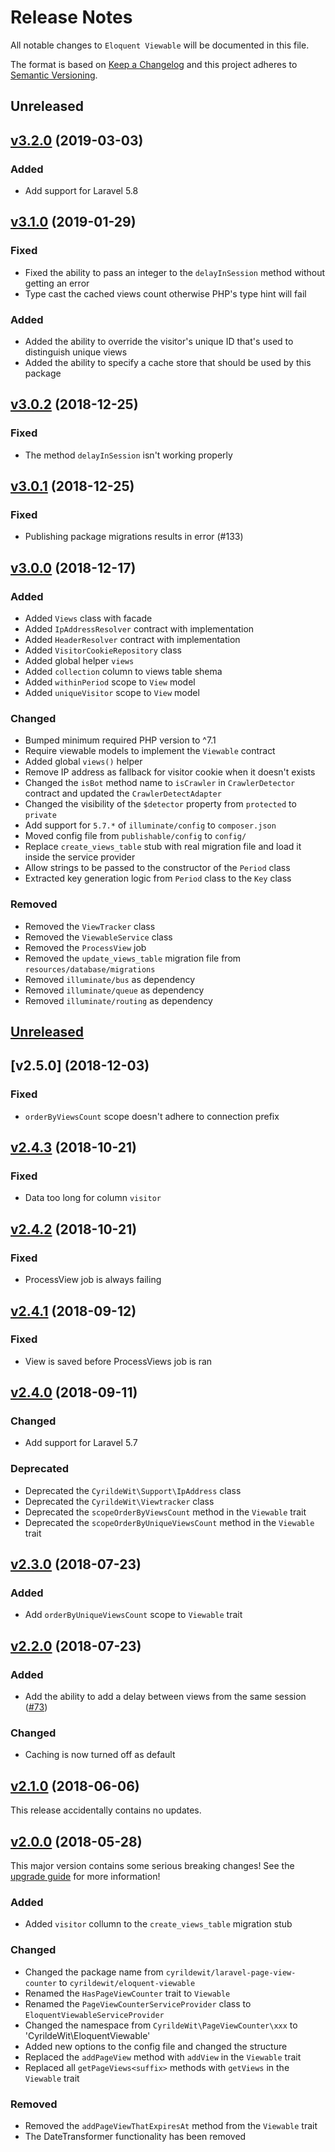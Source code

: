 # Release Notes

All notable changes to `Eloquent Viewable` will be documented in this file.

The format is based on [Keep a Changelog](http://keepachangelog.com/en/1.0.0/)
and this project adheres to [Semantic Versioning](http://semver.org/spec/v2.0.0.html).

## Unreleased

## [v3.2.0] (2019-03-03)

### Added

- Add support for Laravel 5.8

## [v3.1.0] (2019-01-29)

### Fixed

- Fixed the ability to pass an integer to the `delayInSession` method without getting an error
- Type cast the cached views count otherwise PHP's type hint will fail

### Added

- Added the ability to override the visitor's unique ID that's used to distinguish unique views
- Added the ability to specify a cache store that should be used by this package

## [v3.0.2] (2018-12-25)

### Fixed

- The method `delayInSession` isn't working properly

## [v3.0.1] (2018-12-25)

### Fixed

- Publishing package migrations results in error (#133)

## [v3.0.0] (2018-12-17)

### Added

- Added `Views` class with facade
- Added `IpAddressResolver` contract with implementation
- Added `HeaderResolver` contract with implementation
- Added `VisitorCookieRepository` class
- Added global helper `views`
- Added `collection` column to views table shema
- Added `withinPeriod` scope to `View` model
- Added `uniqueVisitor` scope to `View` model

### Changed

- Bumped minimum required PHP version to ^7.1
- Require viewable models to implement the `Viewable` contract
- Added global `views()` helper
- Remove IP address as fallback for visitor cookie when it doesn't exists
- Changed the `isBot` method name to `isCrawler` in `CrawlerDetector` contract and updated the `CrawlerDetectAdapter`
- Changed the visibility of the `$detector` property from `protected` to `private`
- Add support for `5.7.*` of `illuminate/config` to `composer.json`
- Moved config file from `publishable/config` to `config/`
- Replace `create_views_table` stub with real migration file and load it inside the service provider
- Allow strings to be passed to the constructor of the `Period` class
- Extracted key generation logic from `Period` class to the `Key` class

### Removed

- Removed the `ViewTracker` class
- Removed the `ViewableService` class
- Removed the `ProcessView` job
- Removed the `update_views_table` migration file from `resources/database/migrations`
- Removed `illuminate/bus` as dependency
- Removed `illuminate/queue` as dependency
- Removed `illuminate/routing` as dependency

## [Unreleased]

## [v2.5.0] (2018-12-03)

### Fixed

- `orderByViewsCount` scope doesn't adhere to connection prefix

## [v2.4.3] (2018-10-21)

### Fixed

- Data too long for column `visitor`

## [v2.4.2] (2018-10-21)

### Fixed

- ProcessView job is always failing

## [v2.4.1] (2018-09-12)

### Fixed

- View is saved before ProcessViews job is ran

## [v2.4.0] (2018-09-11)

### Changed

- Add support for Laravel 5.7

### Deprecated

- Deprecated the `CyrildeWit\Support\IpAddress` class
- Deprecated the `CyrildeWit\Viewtracker` class
- Deprecated the `scopeOrderByViewsCount` method in the `Viewable` trait
- Deprecated the `scopeOrderByUniqueViewsCount` method in the `Viewable` trait

## [v2.3.0] (2018-07-23)

### Added

- Add `orderByUniqueViewsCount` scope to `Viewable` trait

## [v2.2.0] (2018-07-23)

### Added

- Add the ability to add a delay between views from the same session ([#73](https://github.com/cyrildewit/eloquent-viewable/pull/73))

### Changed

- Caching is now turned off as default

## [v2.1.0] (2018-06-06)

This release accidentally contains no updates.

## [v2.0.0] (2018-05-28)

This major version contains some serious breaking changes! See the [upgrade guide](https://github.com/cyrildewit/laravel-page-view-counter/blob/2.0/UPGRADING.md) for more information!

### Added

- Added `visitor` collumn to the  `create_views_table` migration stub

### Changed

- Changed the package name from `cyrildewit/laravel-page-view-counter` to `cyrildewit/eloquent-viewable`
- Renamed the `HasPageViewCounter` trait to `Viewable`
- Renamed the `PageViewCounterServiceProvider` class to `EloquentViewableServiceProvider`
- Changed the namespace from `CyrildeWit\PageViewCounter\xxx` to 'CyrildeWit\EloquentViewable'
- Added new options to the config file and changed the structure
- Replaced the `addPageView` method with `addView` in the `Viewable` trait
- Replaced all `getPageViews<suffix>` methods with `getViews` in the `Viewable` trait

### Removed

- Removed the `addPageViewThatExpiresAt` method from the `Viewable` trait
- The DateTransformer functionality has been removed

[Unreleased]: https://github.com/cyrildewit/eloquent-viewable/compare/v3.2.0...HEAD
[v3.2.0]: https://github.com/cyrildewit/eloquent-viewable/compare/v3.1.0...v3.2.0
[v3.1.0]: https://github.com/cyrildewit/eloquent-viewable/compare/v3.0.2...v3.1.0
[v3.0.2]: https://github.com/cyrildewit/eloquent-viewable/compare/v3.0.1...v3.0.2
[v3.0.1]: https://github.com/cyrildewit/eloquent-viewable/compare/v3.0.0...v3.0.1
[v3.0.0]: https://github.com/cyrildewit/eloquent-viewable/compare/v2.3.3...v3.0.0
[v2.4.3]: https://github.com/cyrildewit/eloquent-viewable/compare/v2.3.2...v2.4.3
[v2.4.2]: https://github.com/cyrildewit/eloquent-viewable/compare/v2.3.1...v2.4.2
[v2.4.1]: https://github.com/cyrildewit/eloquent-viewable/compare/v2.4.0...v2.4.1
[v2.4.0]: https://github.com/cyrildewit/eloquent-viewable/compare/v2.3.0...v2.4.0
[v2.3.0]: https://github.com/cyrildewit/eloquent-viewable/compare/v2.2.0...v2.3.0
[v2.2.0]: https://github.com/cyrildewit/eloquent-viewable/compare/v2.1.0...v2.2.0
[v2.1.0]: https://github.com/cyrildewit/eloquent-viewable/compare/v2.0.0...v2.1.0
[v2.0.0]: https://github.com/cyrildewit/eloquent-viewable/compare/v1.0.5...v2.0.0
